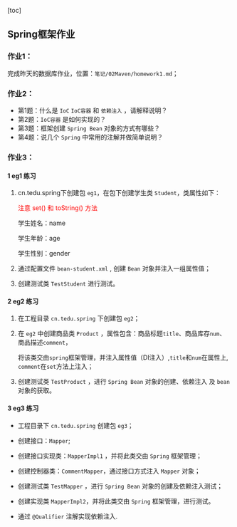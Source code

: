 [toc]

## Spring框架作业

### 作业1：

完成昨天的数据库作业，位置：`笔记/02Maven/homework1.md`；

### 作业2：

* 第1题：什么是 `IoC`  `IoC容器` 和 `依赖注入` ，请解释说明？
* 第2题：`IoC容器` 是如何实现的？
* 第3题：框架创建 `Spring Bean` 对象的方式有哪些？
* 第4题：说几个 `Spring` 中常用的注解并做简单说明？

### 作业3：

#### 1 eg1 练习

1. cn.tedu.spring下创建包 `eg1`，在包下创建学生类 `Student`，类属性如下：

   <font color=red>注意 set() 和 toString() 方法</font>

   学生姓名：name

   学生年龄：age

   学生性别：gender

2. 通过配置文件 `bean-student.xml` , 创建 `Bean` 对象并注入一组属性值；

3. 创建测试类 `TestStudent` 进行测试。

#### 2 eg2 练习

1. 在工程目录 `cn.tedu.spring` 下创建包 `eg2`；

2. 在 `eg2` 中创建商品类 `Product` ，属性包含：商品标题`title`、商品库存`num`、商品描述`comment`，

   将该类交由`spring`框架管理，并注入属性值（DI注入）,`title`和`num`在属性上, `comment`在`set`方法上注入；

3. 创建测试类 `TestProduct` ，进行 `Spring Bean` 对象的创建、依赖注入 及 `bean`对象的获取。

#### 3 eg3 练习

* 工程目录下 `cn.tedu.spring` 创建包 `eg3`；

* 创建接口：`Mapper`;

* 创建接口实现类：`MapperImpl1` ，并将此类交由 `Spring` 框架管理；

* 创建控制器类：`CommentMapper`，通过接口方式注入 `Mapper` 对象；

* 创建测试类  `TestMapper` ，进行 `Spring Bean` 对象的创建及依赖注入测试；

* 创建实现类 `MapperImpl2`，并将此类交由 `Spring` 框架管理，进行测试。

* 通过 `@Qualifier` 注解实现依赖注入.

